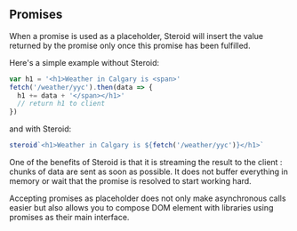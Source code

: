 ## Promises

When a promise is used as a placeholder, Steroid will insert the value returned by the promise only once this promise has been fulfilled.

Here's a simple example without Steroid:

```js
var h1 = '<h1>Weather in Calgary is <span>'
fetch('/weather/yyc').then(data => {
  h1 += data + '</span></h1>'
  // return h1 to client
})
```

and with Steroid:

```js
steroid`<h1>Weather in Calgary is ${fetch('/weather/yyc')}</h1>`
```

One of the benefits of Steroid is that it is streaming the result to the client : chunks of data are sent as soon as possible. It does not buffer everything in memory or wait that the promise is resolved to start working hard.

Accepting promises as placeholder does not only make asynchronous calls easier but also allows you to compose DOM element with libraries using promises as their main interface.
